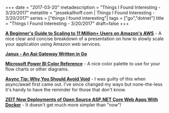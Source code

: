+++
date = "2017-03-20"
metadescription = "Things I Found Interesting - 3/20/2017"
metatitle = "jessekallhoff.com | Things I Found Interesting - 3/20/2017"
series = ["things I found interesting"]
tags = ["go","dotnet"]
title = "Things I Found Interesting - 3/20/2017"
draft=false
+++


[**A Beginner's Guide to Scaling to 11 Million+ Users on Amazon's AWS**](http://highscalability.com/blog/2016/1/11/a-beginners-guide-to-scaling-to-11-million-users-on-amazons.html) - A nice clear and concise breakdown of a presentation on how to slowly scale your application using Amazon web services. 

[**Janus - An Api Gateway Written in Go**](https://github.com/hellofresh/janus)

[**Microsoft Power BI Color Reference**](https://dataveld.wordpress.com/2016/02/13/microsoft-power-bi-color-reference/) - A nice color palette to use for your flow charts or other diagrams.

[**Async Tip: Why You Should Avoid Void**](http://blogs.microsoft.co.il/bnaya/2017/03/15/async-tip-why-you-should-avoid-void/) - I was guilty of this when async/await first came out. I've since changed my ways but none-the-less it's handy to have the reminder for those that don't know.

[**ZEIT Now Deployments of Open Source ASP.NET Core Web Apps With Docker**](https://www.hanselman.com/blog/ZEITNowDeploymentsOfOpenSourceASPNETCoreWebAppsWithDocker.aspx) - It doesn't get much more simpler than "now"!